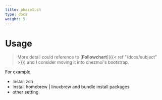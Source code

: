 ```yaml
---
title: phase1.sh
type: docs
weight: 5
---
```


# Usage

> More detail could reference to [**Followchart**]({{< ref "/docs/subject" >}}) and I consider moving it into chezmoi's bootstrap.

For example.
- Install zsh
- Install homebrew | linuxbrew and bundle install packages
- other setting